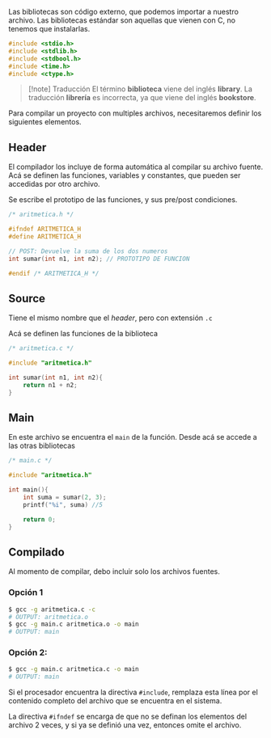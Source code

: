 Las bibliotecas son código externo, que podemos importar a nuestro archivo. Las bibliotecas estándar son aquellas que vienen con C, no tenemos que instalarlas.

```c
#include <stdio.h>
#include <stdlib.h>
#include <stdbool.h>
#include <time.h>
#include <ctype.h>
```

> [!note] Traducción
> El término **biblioteca** viene del inglés **library**. La traducción **librería** es incorrecta, ya que viene del inglés **bookstore**.

Para compilar un proyecto con multiples archivos, necesitaremos definir los siguientes elementos.

## Header

El compilador los incluye de forma automática al compilar su archivo fuente. Acá se definen las funciones, variables y constantes, que pueden ser accedidas por otro archivo.

Se escribe el prototipo de las funciones, y sus pre/post condiciones.

```c
/* aritmetica.h */

#ifndef ARITMETICA_H
#define ARITMETICA_H

// POST: Devuelve la suma de los dos numeros
int sumar(int n1, int n2); // PROTOTIPO DE FUNCION

#endif /* ARITMETICA_H */
```

## Source

Tiene el mismo nombre que el *header*, pero con extensión `.c`

Acá se definen las funciones de la biblioteca

```c
/* aritmetica.c */

#include "aritmetica.h"

int sumar(int n1, int n2){
	return n1 + n2;
}
```

## Main

En este archivo se encuentra el `main` de la función. Desde acá se accede a las otras bibliotecas

```c
/* main.c */

#include "aritmetica.h"

int main(){
	int suma = sumar(2, 3);
	printf("%i", suma) //5

	return 0;
}
```

## Compilado

Al momento de compilar, debo incluir solo los archivos fuentes.

### Opción 1

```bash
$ gcc -g aritmetica.c -c
# OUTPUT: aritmetica.o
$ gcc -g main.c aritmetica.o -o main
# OUTPUT: main
```

### Opción 2:

```bash
$ gcc -g main.c aritmetica.c -o main
# OUTPUT: main
```

Si el procesador encuentra la directiva `#include`, remplaza esta línea por el contenido completo del archivo que se encuentra en el sistema.

La directiva `#ifndef` se encarga de que no se definan los elementos del archivo 2 veces, y si ya se definió una vez, entonces omite el archivo.
